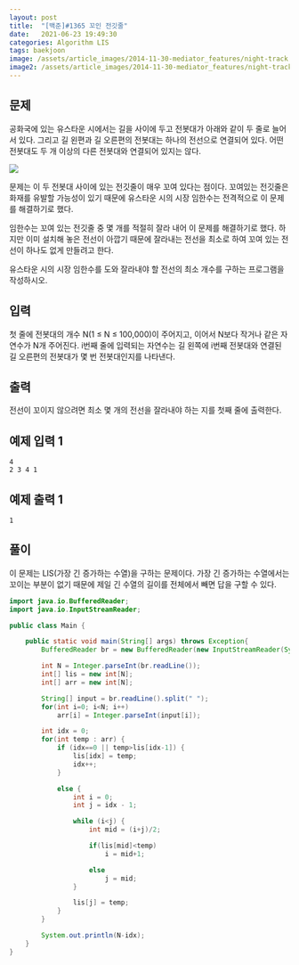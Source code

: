 ```yaml
---
layout: post
title:  "[백준]#1365 꼬인 전깃줄"
date:   2021-06-23 19:49:30
categories: Algorithm LIS
tags: baekjoon
image: /assets/article_images/2014-11-30-mediator_features/night-track.JPG
image2: /assets/article_images/2014-11-30-mediator_features/night-track-mobile.JPG
---
```


문제
--------------------

공화국에 있는 유스타운 시에서는 길을 사이에 두고 전봇대가 아래와 같이 두 줄로 늘어서 있다. 그리고 길 왼편과 길 오른편의 전봇대는 하나의 전선으로 연결되어 있다. 어떤 전봇대도 두 개 이상의 다른 전봇대와 연결되어 있지는 않다.

![](https://onlinejudgeimages.s3-ap-northeast-1.amazonaws.com/upload/201004/picpicpicpicpicpicpicp.JPG)

문제는 이 두 전봇대 사이에 있는 전깃줄이 매우 꼬여 있다는 점이다. 꼬여있는 전깃줄은 화재를 유발할 가능성이 있기 때문에 유스타운 시의 시장 임한수는 전격적으로 이 문제를 해결하기로 했다.

임한수는 꼬여 있는 전깃줄 중 몇 개를 적절히 잘라 내어 이 문제를 해결하기로 했다. 하지만 이미 설치해 놓은 전선이 아깝기 때문에 잘라내는 전선을 최소로 하여 꼬여 있는 전선이 하나도 없게 만들려고 한다.

유스타운 시의 시장 임한수를 도와 잘라내야 할 전선의 최소 개수를 구하는 프로그램을 작성하시오.

입력
---------------------------

첫 줄에 전봇대의 개수 N(1 ≤ N ≤ 100,000)이 주어지고, 이어서 N보다 작거나 같은 자연수가 N개 주어진다. i번째 줄에 입력되는 자연수는 길 왼쪽에 i번째 전봇대와 연결된 길 오른편의 전봇대가 몇 번 전봇대인지를 나타낸다.

출력
----------------

전선이 꼬이지 않으려면 최소 몇 개의 전선을 잘라내야 하는 지를 첫째 줄에 출력한다.

예제 입력 1 
----------------------

```
4
2 3 4 1
```

예제 출력 1 
------------------------

```
1
```

풀이
--------------------------

이 문제는 LIS(가장 긴 증가하는 수열)을 구하는 문제이다. 가장 긴 증가하는 수열에서는 꼬이는 부분이 없기 때문에 제일 긴 수열의 길이를 전체에서 빼면 답을 구할 수 있다.

```java
import java.io.BufferedReader;
import java.io.InputStreamReader;

public class Main {

    public static void main(String[] args) throws Exception{
        BufferedReader br = new BufferedReader(new InputStreamReader(System.in));

        int N = Integer.parseInt(br.readLine());
        int[] lis = new int[N];
        int[] arr = new int[N];

        String[] input = br.readLine().split(" ");
        for(int i=0; i<N; i++)
            arr[i] = Integer.parseInt(input[i]);

        int idx = 0;
        for(int temp : arr) {
            if (idx==0 || temp>lis[idx-1]) {
                lis[idx] = temp;
                idx++;
            }

            else {
                int i = 0;
                int j = idx - 1;

                while (i<j) {
                    int mid = (i+j)/2;

                    if(lis[mid]<temp)
                        i = mid+1;

                    else
                        j = mid;
                }

                lis[j] = temp;
            }
        }

        System.out.println(N-idx);
    }
}
```
